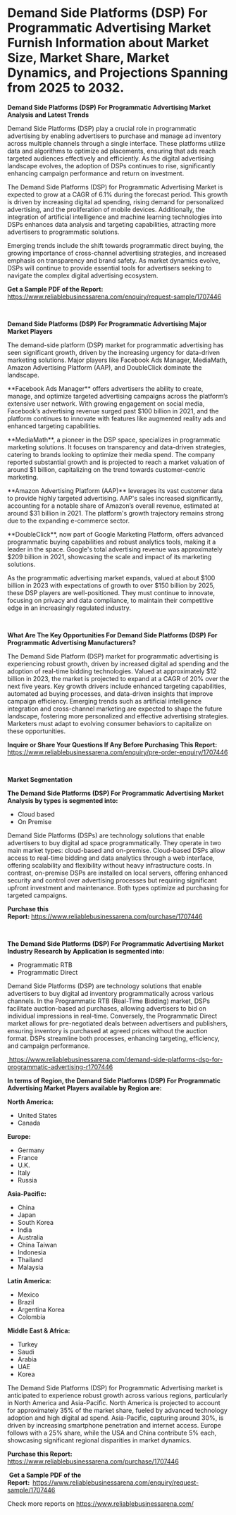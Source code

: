 <p><h1>Demand Side Platforms (DSP) For Programmatic Advertising Market Furnish Information about Market Size, Market Share, Market Dynamics, and Projections Spanning from 2025 to 2032.</h1></p><p><strong>Demand Side Platforms (DSP) For Programmatic Advertising Market Analysis and Latest Trends</strong></p>
<p><p>Demand Side Platforms (DSP) play a crucial role in programmatic advertising by enabling advertisers to purchase and manage ad inventory across multiple channels through a single interface. These platforms utilize data and algorithms to optimize ad placements, ensuring that ads reach targeted audiences effectively and efficiently. As the digital advertising landscape evolves, the adoption of DSPs continues to rise, significantly enhancing campaign performance and return on investment.</p><p>The Demand Side Platforms (DSP) for Programmatic Advertising Market is expected to grow at a CAGR of 6.1% during the forecast period. This growth is driven by increasing digital ad spending, rising demand for personalized advertising, and the proliferation of mobile devices. Additionally, the integration of artificial intelligence and machine learning technologies into DSPs enhances data analysis and targeting capabilities, attracting more advertisers to programmatic solutions. </p><p>Emerging trends include the shift towards programmatic direct buying, the growing importance of cross-channel advertising strategies, and increased emphasis on transparency and brand safety. As market dynamics evolve, DSPs will continue to provide essential tools for advertisers seeking to navigate the complex digital advertising ecosystem.</p></p>
<p><strong>Get a Sample PDF of the Report:&nbsp;</strong> <a href="https://www.reliablebusinessarena.com/enquiry/request-sample/1707446?utm_campaign=3559&utm_medium=2&utm_source=Github&utm_content=ia&utm_term=25032025&utm_id=demand-side-platforms-dsp-for-programmatic-advertising">https://www.reliablebusinessarena.com/enquiry/request-sample/1707446</a></p>
<p>&nbsp;</p>
<p><strong>Demand Side Platforms (DSP) For Programmatic Advertising Major Market Players</strong></p>
<p><p>The demand-side platform (DSP) market for programmatic advertising has seen significant growth, driven by the increasing urgency for data-driven marketing solutions. Major players like Facebook Ads Manager, MediaMath, Amazon Advertising Platform (AAP), and DoubleClick dominate the landscape.</p><p>**Facebook Ads Manager** offers advertisers the ability to create, manage, and optimize targeted advertising campaigns across the platform’s extensive user network. With growing engagement on social media, Facebook’s advertising revenue surged past $100 billion in 2021, and the platform continues to innovate with features like augmented reality ads and enhanced targeting capabilities.</p><p>**MediaMath**, a pioneer in the DSP space, specializes in programmatic marketing solutions. It focuses on transparency and data-driven strategies, catering to brands looking to optimize their media spend. The company reported substantial growth and is projected to reach a market valuation of around $1 billion, capitalizing on the trend towards customer-centric marketing.</p><p>**Amazon Advertising Platform (AAP)** leverages its vast customer data to provide highly targeted advertising. AAP's sales increased significantly, accounting for a notable share of Amazon’s overall revenue, estimated at around $31 billion in 2021. The platform's growth trajectory remains strong due to the expanding e-commerce sector.</p><p>**DoubleClick**, now part of Google Marketing Platform, offers advanced programmatic buying capabilities and robust analytics tools, making it a leader in the space. Google's total advertising revenue was approximately $209 billion in 2021, showcasing the scale and impact of its marketing solutions.</p><p>As the programmatic advertising market expands, valued at about $100 billion in 2023 with expectations of growth to over $150 billion by 2025, these DSP players are well-positioned. They must continue to innovate, focusing on privacy and data compliance, to maintain their competitive edge in an increasingly regulated industry.</p></p>
<p>&nbsp;</p>
<p><strong>What Are The Key Opportunities For Demand Side Platforms (DSP) For Programmatic Advertising Manufacturers?</strong></p>
<p><p>The Demand Side Platform (DSP) market for programmatic advertising is experiencing robust growth, driven by increased digital ad spending and the adoption of real-time bidding technologies. Valued at approximately $12 billion in 2023, the market is projected to expand at a CAGR of 20% over the next five years. Key growth drivers include enhanced targeting capabilities, automated ad buying processes, and data-driven insights that improve campaign efficiency. Emerging trends such as artificial intelligence integration and cross-channel marketing are expected to shape the future landscape, fostering more personalized and effective advertising strategies. Marketers must adapt to evolving consumer behaviors to capitalize on these opportunities.</p></p>
<p><strong>Inquire or Share Your Questions If Any Before Purchasing This Report:</strong> <a href="https://www.reliablebusinessarena.com/enquiry/pre-order-enquiry/1707446?utm_campaign=3559&utm_medium=2&utm_source=Github&utm_content=ia&utm_term=25032025&utm_id=demand-side-platforms-dsp-for-programmatic-advertising">https://www.reliablebusinessarena.com/enquiry/pre-order-enquiry/1707446</a></p>
<p>&nbsp;</p>
<p><strong>Market Segmentation</strong></p>
<p><strong>The Demand Side Platforms (DSP) For Programmatic Advertising Market Analysis by types is segmented into:</strong></p>
<p><ul><li>Cloud based</li><li>On Premise</li></ul></p>
<p><p>Demand Side Platforms (DSPs) are technology solutions that enable advertisers to buy digital ad space programmatically. They operate in two main market types: cloud-based and on-premise. Cloud-based DSPs allow access to real-time bidding and data analytics through a web interface, offering scalability and flexibility without heavy infrastructure costs. In contrast, on-premise DSPs are installed on local servers, offering enhanced security and control over advertising processes but requiring significant upfront investment and maintenance. Both types optimize ad purchasing for targeted campaigns.</p></p>
<p><strong>Purchase this Report:&nbsp;</strong><a href="https://www.reliablebusinessarena.com/purchase/1707446?utm_campaign=3559&utm_medium=2&utm_source=Github&utm_content=ia&utm_term=25032025&utm_id=demand-side-platforms-dsp-for-programmatic-advertising">https://www.reliablebusinessarena.com/purchase/1707446</a></p>
<p>&nbsp;</p>
<p><strong>The Demand Side Platforms (DSP) For Programmatic Advertising Market Industry Research by Application is segmented into:</strong></p>
<p><ul><li>Programmatic RTB</li><li>Programmatic Direct</li></ul></p>
<p><p>Demand Side Platforms (DSP) are technology solutions that enable advertisers to buy digital ad inventory programmatically across various channels. In the Programmatic RTB (Real-Time Bidding) market, DSPs facilitate auction-based ad purchases, allowing advertisers to bid on individual impressions in real-time. Conversely, the Programmatic Direct market allows for pre-negotiated deals between advertisers and publishers, ensuring inventory is purchased at agreed prices without the auction format. DSPs streamline both processes, enhancing targeting, efficiency, and campaign performance.</p></p>
<p><a href="https://www.reliablebusinessarena.com/demand-side-platforms-dsp-for-programmatic-advertising-r1707446?utm_campaign=3559&utm_medium=2&utm_source=Github&utm_content=ia&utm_term=25032025&utm_id=demand-side-platforms-dsp-for-programmatic-advertising">&nbsp;https://www.reliablebusinessarena.com/demand-side-platforms-dsp-for-programmatic-advertising-r1707446</a></p>
<p><strong>In terms of Region, the Demand Side Platforms (DSP) For Programmatic Advertising Market Players available by Region are:</strong></p>
<p>
    <p> <strong> North America: </strong>
        <ul>
            <li>United States</li>
            <li>Canada</li>
        </ul>
        </p> 
    <p> <strong> Europe: </strong>
        <ul>
            <li>Germany</li>
            <li>France</li>
            <li>U.K.</li>
            <li>Italy</li>
            <li>Russia</li>
        </ul>
        </p> 
    <p> <strong> Asia-Pacific: </strong>
        <ul>
            <li>China</li>
            <li>Japan</li>
            <li>South Korea</li>
            <li>India</li>
            <li>Australia</li>
            <li>China Taiwan</li>
            <li>Indonesia</li>
            <li>Thailand</li>
            <li>Malaysia</li>
        </ul>
        </p> 
    <p> <strong> Latin America: </strong>
        <ul>
            <li>Mexico</li>
            <li>Brazil</li>
            <li>Argentina Korea</li>
            <li>Colombia</li>
        </ul>
        </p> 
    <p> <strong> Middle East & Africa: </strong>
        <ul>
            <li>Turkey</li>
            <li>Saudi</li>
            <li>Arabia</li>
            <li>UAE</li>
            <li>Korea</li>
        </ul>
    </p>
    </p>
<p><p>The Demand Side Platforms (DSP) for Programmatic Advertising market is anticipated to experience robust growth across various regions, particularly in North America and Asia-Pacific. North America is projected to account for approximately 35% of the market share, fueled by advanced technology adoption and high digital ad spend. Asia-Pacific, capturing around 30%, is driven by increasing smartphone penetration and internet access. Europe follows with a 25% share, while the USA and China contribute 5% each, showcasing significant regional disparities in market dynamics.</p></p>
<p><strong>Purchase this Report: </strong><a href="https://www.reliablebusinessarena.com/purchase/1707446?utm_campaign=3559&utm_medium=2&utm_source=Github&utm_content=ia&utm_term=25032025&utm_id=demand-side-platforms-dsp-for-programmatic-advertising">https://www.reliablebusinessarena.com/purchase/1707446</a></p>
<p>&nbsp;<strong>Get a Sample PDF of the Report:&nbsp;&nbsp;</strong><a href="https://www.reliablebusinessarena.com/enquiry/request-sample/1707446?utm_campaign=3559&utm_medium=2&utm_source=Github&utm_content=ia&utm_term=25032025&utm_id=demand-side-platforms-dsp-for-programmatic-advertising">https://www.reliablebusinessarena.com/enquiry/request-sample/1707446</a></p>
<p><strong></strong></p>
<p>Check more reports on <a href="https://www.reliablebusinessarena.com/?utm_campaign=3559&utm_medium=2&utm_source=Github&utm_content=ia&utm_term=25032025&utm_id=demand-side-platforms-dsp-for-programmatic-advertising">https://www.reliablebusinessarena.com/</a></p>